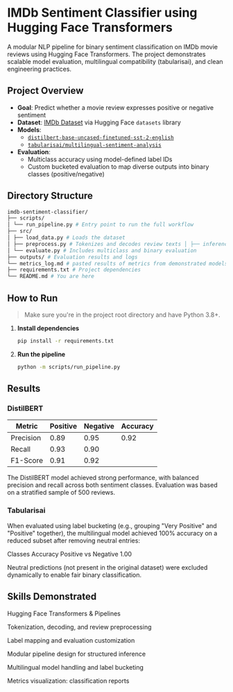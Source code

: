 # IMDb Sentiment Classifier using Hugging Face Transformers

A modular NLP pipeline for binary sentiment classification on IMDb movie reviews using Hugging Face Transformers. The project demonstrates scalable model evaluation, multilingual compatibility (tabularisai), and clean engineering practices.

## Project Overview
- **Goal**: Predict whether a movie review expresses positive or negative sentiment
- **Dataset**: [IMDb Dataset](https://huggingface.co/datasets/imdb) via Hugging Face `datasets` library
- **Models**: 
  - [`distilbert-base-uncased-finetuned-sst-2-english`](https://huggingface.co/distilbert/distilbert-base-uncased-finetuned-sst-2-english)
  - [`tabularisai/multilingual-sentiment-analysis`](https://huggingface.co/tabularisai/multilingual-sentiment-analysis)
- **Evaluation**:
  - Multiclass accuracy using model-defined label IDs
  - Custom bucketed evaluation to map diverse outputs into binary classes (positive/negative)

## Directory Structure
```bash
imdb-sentiment-classifier/ 
├── scripts/ 
│ └── run_pipeline.py # Entry point to run the full workflow 
├── src/ 
│ ├── load_data.py # Loads the dataset 
│ ├── preprocess.py # Tokenizes and decodes review texts │ ├── inference.py # Performs inference with chosen model
│ └── evaluate.py # Includes multiclass and binary evaluation 
├── outputs/ # Evaluation results and logs 
└── metrics_log.md # pasted results of metrics from demonstrated models 
├── requirements.txt # Project dependencies 
└── README.md # You are here
```

## How to Run

> Make sure you're in the project root directory and have Python 3.8+.

1. **Install dependencies**
   ```bash
   pip install -r requirements.txt
   ```
2. **Run the pipeline**
    ```bash
    python -m scripts/run_pipeline.py
    ```
## Results

### DistilBERT

| Metric     | Positive | Negative | Accuracy |
|------------|----------|----------|----------|
| Precision  | 0.89     | 0.95     | 0.92     |
| Recall     | 0.93     | 0.90     |          |
| F1-Score   | 0.91     | 0.92     |          |

The DistilBERT model achieved strong performance, with balanced precision and recall across both sentiment classes. Evaluation was based on a stratified sample of 500 reviews.

### Tabularisai

When evaluated using label bucketing (e.g., grouping "Very Positive" and "Positive" together), the multilingual model achieved 100% accuracy on a reduced subset after removing neutral entries:

Classes	Accuracy
Positive vs Negative	1.00

Neutral predictions (not present in the original dataset) were excluded dynamically to enable fair binary classification.

## Skills Demonstrated

Hugging Face Transformers & Pipelines

Tokenization, decoding, and review preprocessing

Label mapping and evaluation customization

Modular pipeline design for structured inference

Multilingual model handling and label bucketing

Metrics visualization: classification reports